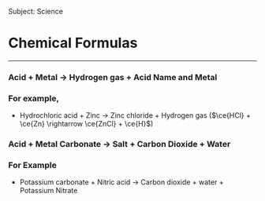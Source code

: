 Subject: Science

# Chemical Formulas

---

### Acid + Metal → Hydrogen gas + Acid Name and Metal

### For example,

- Hydrochloric acid + Zinc → Zinc chloride + Hydrogen gas ($\ce{HCl} + \ce{Zn} \rightarrow \ce{ZnCl} + \ce{H}$)

### Acid + Metal Carbonate → Salt + Carbon Dioxide + Water

### For Example

- Potassium carbonate + Nitric acid → Carbon dioxide + water + Potassium Nitrate